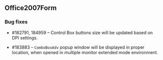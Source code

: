 ## Office2007Form

### Bug fixes

* \#182791, 184959 – Control Box buttons size will be updated based on DPI settings.

* \#183883 – `ComboBoxAdv` popup window will be displayed in proper location, when opened in multiple monitor extended mode environment.
